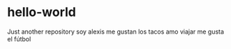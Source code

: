 # hello-world
Just another repository
soy alexis 
me gustan los tacos
amo viajar 
me gusta el fútbol
